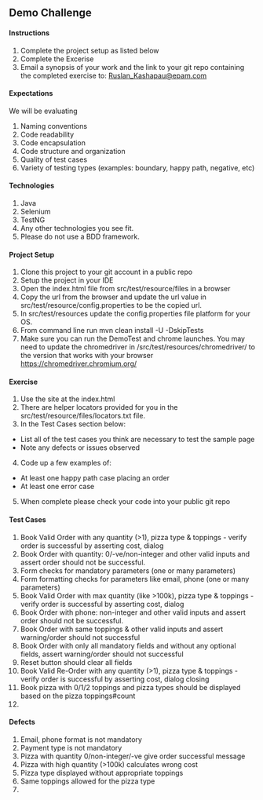 ## Demo Challenge

#### Instructions
1. Complete the project setup as listed below
2. Complete the Excerise
3. Email a synopsis of your work and the link to your git repo containing the completed exercise to: Ruslan_Kashapau@epam.com


#### Expectations
We will be evaluating
1. Naming conventions
2. Code readability
3. Code encapsulation
4. Code structure and organization
5. Quality of test cases
6. Variety  of testing types (examples: boundary, happy path, negative, etc) 


#### Technologies
1. Java
2. Selenium
3. TestNG
4. Any other technologies you see fit.
5. Please do not use a BDD framework.

#### Project Setup
1. Clone this project to your git account in a public repo
2. Setup the project in your IDE
3. Open the index.html file from src/test/resource/files in a browser
4. Copy the url from the browser and update the url value in src/test/resource/config.properties to be the copied url.
5. In src/test/resources update the config.properties file platform for your OS.
6. From command line run mvn clean install -U -DskipTests
7. Make sure you can run the DemoTest and chrome launches.  You may need to update the chromedriver in /src/test/resources/chromedriver/ to the version that works with your browser
   https://chromedriver.chromium.org/


#### Exercise
1. Use the site at the index.html
2. There are helper locators provided for you in the src/test/resource/files/locators.txt file.
3. In the Test Cases section below:
  - List all of the test cases you think are necessary to test the sample page
  - Note any defects or issues observed
4. Code up a few examples of:
  - At least one happy path case placing an order
  - At least one error case
5. When complete please check your code into your public git repo

#### Test Cases

 1.   Book Valid Order with any quantity (>1), pizza type & toppings - verify order is successful by asserting cost, dialog
 2.   Book Order with quantity: 0/-ve/non-integer and other valid inputs and assert order should not be successful.
 3.   Form checks for mandatory parameters (one or many parameters)
 4.   Form formatting checks for parameters like email, phone (one or many parameters)   
 5.   Book Valid Order with max quantity (like >100k), pizza type & toppings - verify order is successful by asserting cost, dialog
 6.   Book Order with phone: non-integer and other valid inputs and assert order should not be successful.
 7.   Book Order with same toppings & other valid inputs and assert warning/order should not successful
 8.   Book Order with only all mandatory fields and without any optional fields, assert warning/order should not successful
 9.   Reset button should clear all fields
10.   Book Valid Re-Order with any quantity (>1), pizza type & toppings - verify order is successful by asserting cost, dialog closing
11.   Book pizza with 0/1/2 toppings and pizza types should be displayed based on the pizza toppings#count
12.   


#### Defects
 1.   Email, phone format is not mandatory
 2.   Payment type is not mandatory
 3.   Pizza with quantity 0/non-integer/-ve give order successful message
 4.   Pizza with high quantity (>100k) calculates wrong cost
 5.   Pizza type displayed without appropriate toppings
 6.   Same toppings allowed for the pizza type
 7.   

